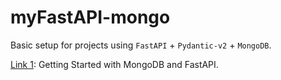 # myFastAPI-mongo

Basic setup for projects using `FastAPI` + `Pydantic-v2` + `MongoDB`.

[Link 1](https://www.mongodb.com/developer/languages/python/python-quickstart-fastapi/): Getting Started with MongoDB and FastAPI.